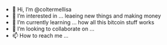 - 👋 Hi, I’m @coltermellisa
- 👀 I’m interested in ... leaeing new things and making money 
- 🌱 I’m currently learning ... how all this bitcoin stuff works 
- 💞️ I’m looking to collaborate on ...
- 📫 How to reach me ...




<!---
coltermellisa/coltermellisa is a ✨ special ✨ repository because its `README.md` (this file) appears on your GitHub profile.
You can click the Preview link to take a look at your changes.
--->
